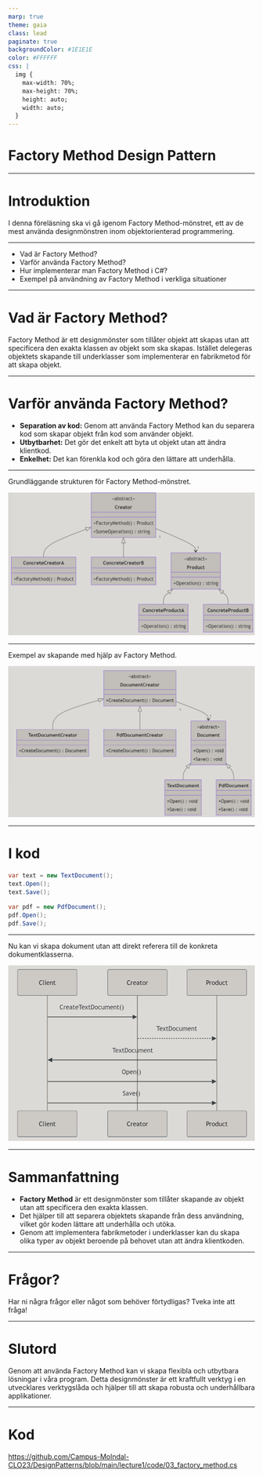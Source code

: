 ```yaml
---
marp: true
theme: gaia
class: lead
paginate: true
backgroundColor: #1E1E1E
color: #FFFFFF
css: |
  img {
    max-width: 70%;
    max-height: 70%;
    height: auto;
    width: auto;
  }
---
```



# Factory Method Design Pattern

---

# Introduktion

I denna föreläsning ska vi gå igenom Factory Method-mönstret, ett av de mest använda designmönstren inom objektorienterad programmering.

---

- Vad är Factory Method?
- Varför använda Factory Method?
- Hur implementerar man Factory Method i C#?
- Exempel på användning av Factory Method i verkliga situationer

---

# Vad är Factory Method?

Factory Method är ett designmönster som tillåter objekt att skapas utan att specificera den exakta klassen av objekt som ska skapas. Istället delegeras objektets skapande till underklasser som implementerar en fabrikmetod för att skapa objekt.

---

# Varför använda Factory Method?

- **Separation av kod:** Genom att använda Factory Method kan du separera kod som skapar objekt från kod som använder objekt.
- **Utbytbarhet:** Det gör det enkelt att byta ut objekt utan att ändra klientkod.
- **Enkelhet:** Det kan förenkla kod och göra den lättare att underhålla.

---

Grundläggande strukturen för Factory Method-mönstret.

![Factory method](images/03_factory_method_01.png)
    
---

Exempel av skapande med hjälp av Factory Method.

![Factory method](images/03_factory_method_02.png)

---

# I kod

```csharp	
var text = new TextDocument();
text.Open();
text.Save();
```

```csharp
var pdf = new PdfDocument();
pdf.Open();
pdf.Save();
```

---

Nu kan vi skapa dokument utan att direkt referera till de konkreta dokumentklasserna.

![Factory method](images/03_factory_method_03.png)


---

# Sammanfattning

- **Factory Method** är ett designmönster som tillåter skapande av objekt utan att specificera den exakta klassen.
- Det hjälper till att separera objektets skapande från dess användning, vilket gör koden lättare att underhålla och utöka.
- Genom att implementera fabrikmetoder i underklasser kan du skapa olika typer av objekt beroende på behovet utan att ändra klientkoden.

---

# Frågor?

Har ni några frågor eller något som behöver förtydligas? Tveka inte att fråga!

---

# Slutord

Genom att använda Factory Method kan vi skapa flexibla och utbytbara lösningar i våra program. Detta designmönster är ett kraftfullt verktyg i en utvecklares verktygslåda och hjälper till att skapa robusta och underhållbara applikationer.

---

# Kod

https://github.com/Campus-Molndal-CLO23/DesignPatterns/blob/main/lecture1/code/03_factory_method.cs